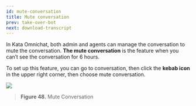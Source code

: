 ```yaml
---
id: mute-conversation
title: Mute conversation
prev: take-over-bot
next: download-transcript
---
```


In Kata Omnichat, both admin and agents can manage the conversation to mute the conversation. **The mute conversation** is the feature when you can’t see the conversation for 6 hours.

To set up this feature, you can go to conversation, then click the **kebab icon** in the upper right corner, then choose mute conversation.

![](https://lh3.googleusercontent.com/0f_QOKnsKuX_5xHncGEg2KyNMYfsc9Ulhe4Bq-r960Jk8os1YKhFU6eKZ0aOduSIGckNmTwjd2U2V0vD7929a1xWgrt-EZrOUaNEpAkLISs5VLsAsiOiYH-RwLql7mP2PbwKnleB)

> **Figure 48.** Mute Conversation
